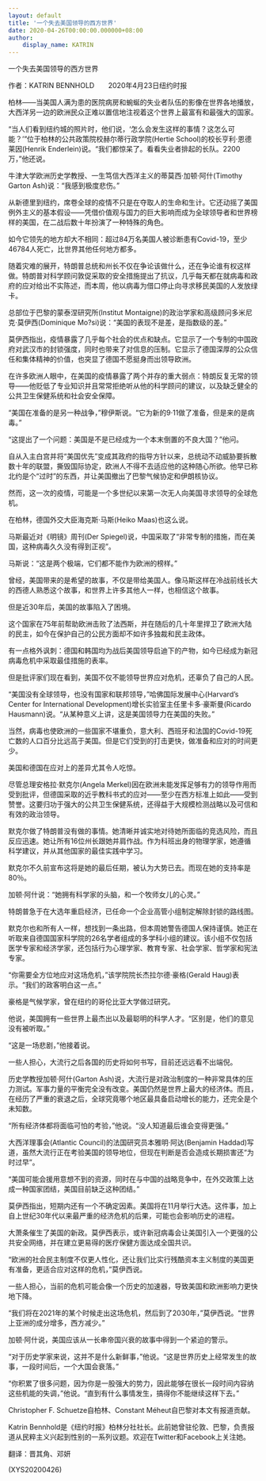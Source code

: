 ```yaml
---
layout: default
title: '一个失去美国领导的西方世界'
date: 2020-04-26T00:00:00.000000+08:00
author:
    display_name: KATRIN
---
```


一个失去美国领导的西方世界

作者：KATRIN BENNHOLD　　2020年4月23日纽约时报

柏林——当美国人满为患的医院病房和蜿蜒的失业者队伍的影像在世界各地播放，大西洋另一边的欧洲民众正难以置信地注视着这个世界上最富有和最强大的国家。

“当人们看到纽约城的照片时，他们说，‘怎么会发生这样的事情？这怎么可能？’”位于柏林的公共政策院校赫尔蒂行政学院(Hertie School)的校长亨利·恩德莱因(Henrik Enderlein)说。“我们都惊呆了。看看失业者排起的长队。2200万，”他还说。

牛津大学欧洲历史学教授、一生笃信大西洋主义的蒂莫西·加顿·阿什(Timothy Garton Ash)说：“我感到极度悲伤。”

从新德里到纽约，席卷全球的疫情不只是在夺取人的生命和生计。它还动摇了美国例外主义的基本假设——凭借价值观与国力的巨大影响而成为全球领导者和世界榜样的美国，在二战后数十年扮演了一种特殊的角色。

如今它领先的地方却大不相同：超过84万名美国人被诊断患有Covid-19，至少46784人死亡，比世界其他任何地方都多。

随着灾难的展开，特朗普总统和州长不仅在争论该做什么，还在争论谁有权这样做。特朗普对科学顾问敦促采取的安全措施提出了抗议，几乎每天都在就病毒和政府的应对给出不实陈述，而本周，他以病毒为借口停止向寻求移民美国的人发放绿卡。

总部位于巴黎的蒙泰涅研究所(Institut Montaigne)的政治学家和高级顾问多米尼克·莫伊西(Dominique Mo?si)说：“美国的表现不是差，是指数级的差。”

莫伊西指出，疫情暴露了几乎每个社会的优点和缺点。它显示了一个专制的中国政府对武汉市的封锁强度，同时也带来了对信息的压制。它显示了德国深厚的公众信任和集体精神的价值，也突显了德国不愿挺身而出领导欧洲。

在许多欧洲人眼中，在美国的疫情暴露了两个并存的重大弱点：特朗反复无常的领导——他贬低了专业知识并且常常拒绝听从他的科学顾问的建议，以及缺乏健全的公共卫生保健系统和社会安全保障。

“美国在准备的是另一种战争，”穆伊斯说。“它为新的9·11做了准备，但是来的是病毒。”

“这提出了一个问题：美国是不是已经成为一个本末倒置的不良大国？”他问。

自从入主白宫并将“美国优先”变成其政府的指导方针以来，总统动不动威胁要拆散数十年的联盟，撕毁国际协定，欧洲人不得不去适应他的这种随心所欲。他早已称北约是个“过时”的东西，并让美国撤出了巴黎气候协定和伊朗核协议。

然而，这一次的疫情，可能是一个多世纪以来第一次无人向美国寻求领导的全球危机。

在柏林，德国外交大臣海克斯·马斯(Heiko Maas)也这么说。

马斯最近对《明镜》周刊(Der Spiegel)说，中国采取了“非常专制的措施，而在美国，这种病毒久久没有得到正视”。

马斯说：“这是两个极端，它们都不能作为欧洲的榜样。”

曾经，美国带来的是希望的故事，不仅是带给美国人。像马斯这样在冷战前线长大的西德人熟悉这个故事，和世界上许多其他人一样，也相信这个故事。

但是近30年后，美国的故事陷入了困境。

这个国家在75年前帮助欧洲击败了法西斯，并在随后的几十年里捍卫了欧洲大陆的民主，如今在保护自己的公民方面却不如许多独裁和民主政体。

有一点格外讽刺：德国和韩国均为战后美国领导启迪下的产物，如今已经成为新冠病毒危机中采取最佳措施的表率。

但是批评家们现在看到，美国不仅不能领导世界应对危机，还辜负了自己的人民。

“美国没有全球领导，也没有国家和联邦领导，”哈佛国际发展中心(Harvard’s Center for International Development)增长实验室主任里卡多·豪斯曼(Ricardo Hausmann)说。“从某种意义上讲，这是美国领导力在美国的失败。”

当然，病毒也使欧洲的一些国家不堪重负，意大利、西班牙和法国的Covid-19死亡数的人口百分比远高于美国。但是它们受到的打击更快，做准备和应对的时间更少。

美国和德国在应对上的差异尤其令人吃惊。

尽管总理安格拉·默克尔(Angela Merkel)因在欧洲未能发挥足够有力的领导作用而受到批评，但德国采取的近乎教科书式的应对——至少在西方标准上如此——受到赞誉。这要归功于强大的公共卫生保健系统，还得益于大规模检测战略以及可信和有效的政治领导。

默克尔做了特朗普没有做的事情。她清晰并诚实地对待她所面临的竞选风险，而且反应迅速。她让所有16位州长跟她并肩作战。作为科班出身的物理学家，她遵循科学建议，并从其他国家的最佳实践中学习。

默克尔不久前宣布这将是她的最后任期，被认为大势已去。而现在她的支持率是80％。

加顿·阿什说：“她拥有科学家的头脑，和一个牧师女儿的心灵。”

特朗普急于在大选年重启经济，已任命一个企业高管小组制定解除封锁的路线图。

默克尔也和所有人一样，想找到一条出路，但本周她警告德国人保持谨慎。她正在听取来自德国国家科学院的26名学者组成的多学科小组的建议。该小组不仅包括医学专家和经济学家，还包括行为心理学家、教育专家、社会学家、哲学家和宪法专家。

“你需要全方位地应对这场危机，”该学院院长杰拉尔德·豪格(Gerald Haug)表示。“我们的政客明白这一点。”

豪格是气候学家，曾在纽约的哥伦比亚大学做过研究。

他说，美国拥有一些世界上最杰出以及最聪明的科学人才。“区别是，他们的意见没有被听取。”

“这是一场悲剧，”他接着说。

一些人担心，大流行之后各国的历史将如何书写，目前还远远看不出端倪。

历史学教授加顿·阿什(Garton Ash)说，大流行是对政治制度的一种非常具体的压力测试。军事力量的平衡完全没有改变。美国仍然是世界上最大的经济体。而且，在经历了严重的衰退之后，全球究竟哪个地区最具备启动增长的能力，还完全是个未知数。

“所有经济体都将面临可怕的考验，”他说。“没人知道最后谁会变得更强。”

大西洋理事会(Atlantic Council)的法国研究员本雅明·阿达(Benjamin Haddad)写道，虽然大流行正在考验美国的领导地位，但现在判断是否会造成长期损害还“为时过早”。

“美国可能会援用意想不到的资源，同时在与中国的战略竞争中，在外交政策上达成一种国家团结，美国目前缺乏这种团结。”

莫伊西指出，短期内还有一个不确定因素。美国将在11月举行大选。这件事，加上自上世纪30年代以来最严重的经济危机的后果，可能也会影响历史的进程。

大萧条催生了美国的新政。莫伊西表示，或许新冠病毒会让美国引入一个更强的公共安全网络，并在建立更易得的医疗保健方面达成全国共识。

“欧洲的社会民主制度不仅更人性化，还让我们比实行残酷资本主义制度的美国更有准备，更适合应对这样的危机，”莫伊西说。

一些人担心，当前的危机可能会像一个历史的加速器，导致美国和欧洲影响力更快地下降。

“我们将在2021年的某个时候走出这场危机，然后到了2030年，”莫伊西说。“世界上亚洲的成分增多，西方减少。”

加顿·阿什说，美国应该从一长串帝国兴衰的故事中得到一个紧迫的警示。

“对于历史学家来说，这并不是什么新鲜事，”他说。“这是世界历史上经常发生的故事，一段时间后，一个大国会衰落。”

“你积累了很多问题，因为你是一股强大的势力，因此能够在很长一段时间内容纳这些机能的失调，”他说。“直到有什么事情发生，搞得你不能继续这样下去。”

Christopher F. Schuetze自柏林、Constant Méheut自巴黎对本文有报道贡献。

Katrin Bennhold是《纽约时报》柏林分社社长。此前她曾驻伦敦、巴黎，负责报道从民粹主义兴起到性别的一系列议题。欢迎在Twitter和Facebook上关注她。

翻译：晋其角、邓妍

(XYS20200426)

